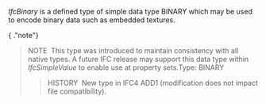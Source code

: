 _IfcBinary_ is a defined type of simple data type BINARY which may be used to encode binary data such as embedded textures.

{ .\"note\"}
> NOTE&nbsp; This type was introduced to maintain consistency with all native types. A future IFC release may support this data type within _IfcSimpleValue_ to enable use at property sets.Type: BINARY
> 
>> HISTORY&nbsp; New type in IFC4 ADD1 (modification does not impact file compatibility).


>
